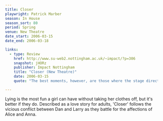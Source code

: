 ```yaml
---
title: Closer
playwright: Patrick Marber
season: In House
season_sort: 80
period: Spring
venue: New Theatre
date_start: 2006-03-15
date_end: 2006-03-18

links:
  - type: Review
    href: http://www.su-web2.nottingham.ac.uk/~impact/?p=306
    snapshot: jHORz
    publisher: Impact Nottingham
    title: "Closer (New Theatre)"
    date: 2006-03-15
    quote: "The best moments, however, are those where the stage directions break away from the norm and we really begin to see the tensions that underline the action. And after all, it is these tensions between the characters that make the play."

---
```


Lying is the most fun a girl can have without taking her clothes off, but it's better if they do. Described as a love story for adults, 'Closer' follows the vicious conflict between Dan and Larry as they battle for the affections of Alice and Anna.

